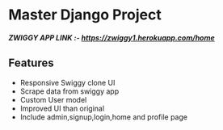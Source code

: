 # Master Django Project
 ##### ZWIGGY APP LINK :- https://zwiggy1.herokuapp.com/home

## Features
* Responsive Swiggy clone UI
* Scrape data from swiggy app
* Custom User model
* Improved UI than original
* Include admin,signup,login,home and profile page
